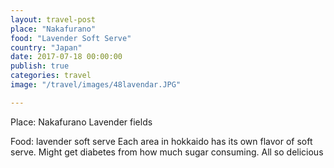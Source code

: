 ```yaml
---
layout: travel-post
place: "Nakafurano"
food: "Lavender Soft Serve"
country: "Japan"
date: 2017-07-18 00:00:00
publish: true
categories: travel
image: "/travel/images/48lavendar.JPG"

---
```


Place: Nakafurano
Lavender fields 

Food: lavender soft serve 
Each area in hokkaido has its own flavor of soft serve. Might get diabetes from how much sugar consuming. All so delicious 